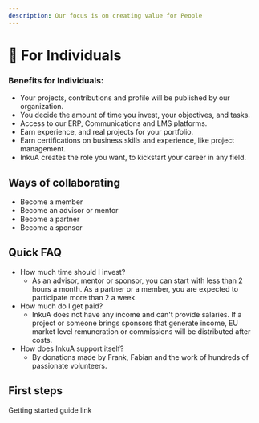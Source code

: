 ```yaml
---
description: Our focus is on creating value for People
---
```


# 👤 For Individuals

### Benefits for Individuals:

* Your projects, contributions and profile will be published by our organization.&#x20;
* You decide the amount of time you invest, your objectives, and tasks.
* Access to our ERP, Communications and LMS platforms.
* Earn experience, and real projects for your portfolio.
* Earn certifications on business skills and experience, like project management.&#x20;
* InkuA creates the role you want, to kickstart your career in any field.

## Ways of collaborating

* Become a member
* Become an advisor or mentor
* Become a partner
* Become a sponsor

## Quick FAQ

* How much time should I invest?
  * As an advisor, mentor or sponsor, you can start with less than 2 hours a month. As a partner or a member, you are expected to participate more than 2 a week.&#x20;
* How much do I get paid?&#x20;
  * InkuA does not have any income and can't provide salaries. If a project or someone brings sponsors that generate income, EU market level remuneration or commissions will be distributed after costs.
* How does InkuA support itself?
  * By donations made by Frank, Fabian and the work of hundreds of passionate volunteers.&#x20;

## First steps

Getting started guide link&#x20;
